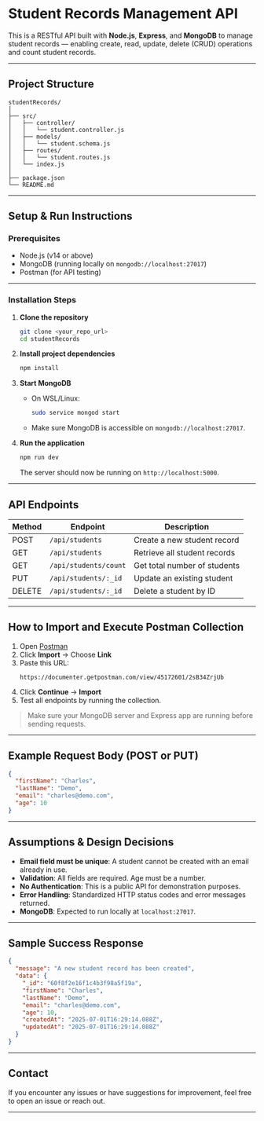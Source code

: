 # Student Records Management API

This is a RESTful API built with **Node.js**, **Express**, and **MongoDB** to manage student records — enabling create, read, update, delete (CRUD) operations and count student records.

---

## Project Structure

```
studentRecords/
│
├── src/
│   ├── controller/
│   │   └── student.controller.js
│   ├── models/
│   │   └── student.schema.js
│   ├── routes/
│   │   └── student.routes.js
│   └── index.js
│
├── package.json
└── README.md
```

---

## Setup & Run Instructions

### Prerequisites

- Node.js (v14 or above)
- MongoDB (running locally on `mongodb://localhost:27017`)
- Postman (for API testing)

---

### Installation Steps

1. **Clone the repository**
   ```bash
   git clone <your_repo_url>
   cd studentRecords
   ```

2. **Install project dependencies**
   ```bash
   npm install
   ```

3. **Start MongoDB**

   - On WSL/Linux:
     ```bash
     sudo service mongod start
     ```

   - Make sure MongoDB is accessible on `mongodb://localhost:27017`.

4. **Run the application**
   ```bash
   npm run dev
   ```

   The server should now be running on `http://localhost:5000`.

---

## API Endpoints

| Method | Endpoint               | Description                       |
|--------|------------------------|-----------------------------------|
| POST   | `/api/students`        | Create a new student record       |
| GET    | `/api/students`        | Retrieve all student records      |
| GET    | `/api/students/count`  | Get total number of students      |
| PUT    | `/api/students/:_id`   | Update an existing student        |
| DELETE | `/api/students/:_id`   | Delete a student by ID            |

---

## How to Import and Execute Postman Collection

1. Open [Postman](https://www.postman.com/)
2. Click **Import** → Choose **Link**
3. Paste this URL:
   ```
   https://documenter.getpostman.com/view/45172601/2sB34ZrjUb
   ```
4. Click **Continue** → **Import**
5. Test all endpoints by running the collection.

> Make sure your MongoDB server and Express app are running before sending requests.

---

## Example Request Body (POST or PUT)

```json
{
  "firstName": "Charles",
  "lastName": "Demo",
  "email": "charles@demo.com",
  "age": 10
}
```

---

## Assumptions & Design Decisions

- **Email field must be unique**: A student cannot be created with an email already in use.
- **Validation**: All fields are required. Age must be a number.
- **No Authentication**: This is a public API for demonstration purposes.
- **Error Handling**: Standardized HTTP status codes and error messages returned.
- **MongoDB**: Expected to run locally at `localhost:27017`.

---

## Sample Success Response

```json
{
  "message": "A new student record has been created",
  "data": {
    "_id": "60f8f2e16f1c4b3f98a5f19a",
    "firstName": "Charles",
    "lastName": "Demo",
    "email": "charles@demo.com",
    "age": 10,
    "createdAt": "2025-07-01T16:29:14.088Z",
    "updatedAt": "2025-07-01T16:29:14.088Z"
  }
}
```

---

## Contact

If you encounter any issues or have suggestions for improvement, feel free to open an issue or reach out.

---
